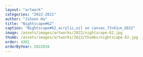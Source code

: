 ```yaml
---
layout: "artwork"
categories: "2022-2021"
author: "Jihoon Ha"
title: "Nightscape#62"
caption: "Nightscape#62_acrylic,oil on canvas_73×61㎝_2022"
image: /assets/images/artworks/2022/nightscape-62.jpg
thumb: /assets/images/artworks/2022/thumbs/nightscape-62.jpg
order: 4361
orderByYear: 2022034
---
```

